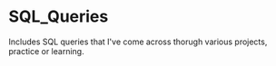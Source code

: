 # SQL_Queries
Includes SQL queries that I've come across thorugh various projects, practice or learning.
